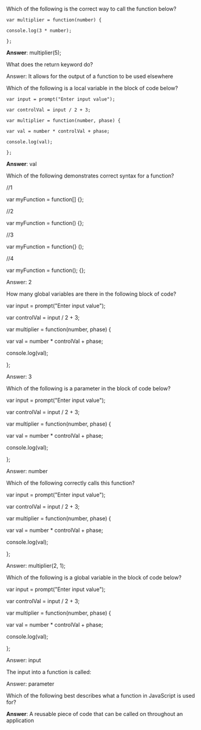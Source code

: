 Which of the following is the correct way to call the function below?

`var multiplier = function(number) {`

`console.log(3 * number);`

`};`

**Answer**: multiplier\(5\);

What does the return keyword do?

Answer: It allows for the output of a function to be used elsewhere

Which of the following is a local variable in the block of code below?

`var input = prompt("Enter input value");`

`var controlVal = input / 2 + 3;`

`var multiplier = function(number, phase) {`

`var val = number * controlVal + phase;`

`console.log(val);`

`};`

**Answer**: val

Which of the following demonstrates correct syntax for a function?

\/\/1

var myFunction = function\[\] {};

\/\/2

var myFunction = function\(\) {};

\/\/3

var myFunction = function{} \(\);

\/\/4

var myFunction = function\(\); {};

Answer: 2

How many global variables are there in the following block of code?

var input = prompt\("Enter input value"\);

var controlVal = input \/ 2 + 3;

var multiplier = function\(number, phase\) {

var val = number \* controlVal + phase;

console.log\(val\);

};

Answer: 3

Which of the following is a parameter in the block of code below?

var input = prompt\("Enter input value"\);

var controlVal = input \/ 2 + 3;

var multiplier = function\(number, phase\) {

var val = number \* controlVal + phase;

console.log\(val\);

};

Answer: number

Which of the following correctly calls this function?

var input = prompt\("Enter input value"\);

var controlVal = input \/ 2 + 3;

var multiplier = function\(number, phase\) {

var val = number \* controlVal + phase;

console.log\(val\);

};

Answer: multiplier\(2, 1\);

Which of the following is a global variable in the block of code below?

var input = prompt\("Enter input value"\);

var controlVal = input \/ 2 + 3;

var multiplier = function\(number, phase\) {

var val = number \* controlVal + phase;

console.log\(val\);

};

Answer: input

The input into a function is called:

Answer: parameter

Which of the following best describes what a function in JavaScript is used for?

**Answer**: A reusable piece of code that can be called on throughout an application

